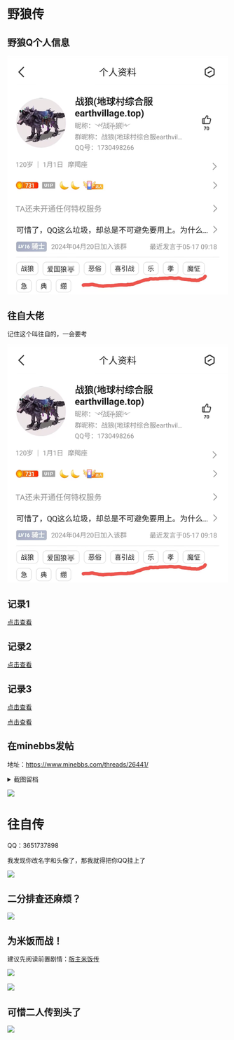 # 野狼传

## 野狼Q个人信息

![](/others/二人传/1.jpg)

## 往自大佬

记住这个叫往自的，一会要考

![](/others/二人传/1.jpg)

## 记录1

[点击查看](/other/二人传/记录1.png)

## 记录2

[点击查看](/other/二人传/记录2.png)

## 记录3

[点击查看](/other/二人传/记录3.png)

[点击查看](/other/二人传/记录3-1.png)

## 在minebbs发帖

地址：https://www.minebbs.com/threads/26441/

<details>
  <summary>截图留档</summary>

![](/other/二人传/minebbs-26441留档.png)

</details>

![](/other/二人传/0金粒.png)

# 往自传

QQ：3651737898

我发现你改名字和头像了，那我就得把你QQ挂上了

![](/other/二人传/改头像和名字了.png)

## 二分排查还麻烦？

![](/other/二人传/往-1.png)

## 为米饭而战！

建议先阅读前置剧情：[版主米饭传](版主米饭传.md)

![](/other/二人传/往-2.png)

![](/other/二人传/往-3.png)

## 可惜二人传到头了

![](/other/二人传/往-4.png)

